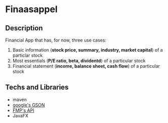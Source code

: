 # Finaasappel

## Description
Financial App that has, for now, three use cases:
1. Basic information (**stock price, summary, industry, market capital**) of a particlar stock
2. Most essentials (**P/E ratio, beta, dividentd**) of a particular stock
3. Financial statement (**income, balance sheet, cash flow**) of a particular stock

## Techs and Libraries

- maven
- [google's GSON](github.com/google/gson)
- [FMP's API](https://financialmodelingprep.com/developer/docs/)
- JavaFX


